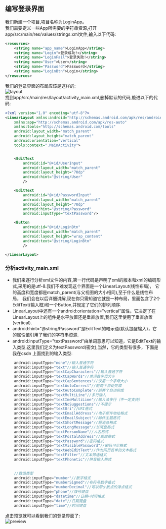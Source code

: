 ## 编写登录界面
我们新建一个项目,项目名称为LoginApp。  
我们需要定义一些App所需要的字符串资源,打开app/src/main/res/values/strings.xml文件,输入以下代码:  
```xml
<resources>
    <string name="app_name">LoginApp</string>
    <string name="Login">登录成功!</string>
    <string name="LoginFail">登录失败!</string>
    <string name="User">User</string>
    <string name="Password">Password</string>
    <string name="LoginBtn">Login</string>
</resources>
```
我们的登录界面的布局应该是这样的:  
![layout](https://github.com/stepfencurryxiao/30DaysOfAndroid/blob/master/docs/Day03/image/Layout.png)  
找到app/src/main/res/layout/activity_main.xml,删掉默认的代码,敲进以下的代码:
```xml
<?xml version="1.0" encoding="utf-8"?>
<LinearLayout xmlns:android="http://schemas.android.com/apk/res/android"
    xmlns:app="http://schemas.android.com/apk/res-auto"
    xmlns:tools="http://schemas.android.com/tools"
    android:layout_width="match_parent"
    android:layout_height="match_parent"
    android:orientation="vertical"
    tools:context=".MainActivity">


    <EditText
        android:id="@+id/UserInput"
        android:layout_width="match_parent"
        android:layout_height="70dp"
        android:hint="@string/User"
        />

    <EditText
        android:id="@+id/PasswordInput"
        android:layout_width="match_parent"
        android:layout_height="70dp"
        android:hint="@string/Password"
        android:inputType="textPassword"/>

    <Button
        android:id="@+id/LoginBtn"
        android:layout_width="match_parent"
        android:layout_height="wrap_content"
        android:text="@string/LoginBtn"
        />

</LinearLayout>
```

### 分析activity_main.xml  
* 我们来逐行分析xml文件的内容,第一行代码是声明了xml的版本和xml的编码形式,采用的是utf-8.我们不难发现这个界面是一个LinearLayout(线性布局)，
它的高度和宽度都是match_parent(与父视图的大小相同),至于什么是线性布局，
我们会在以后详细讲解,现在你只需知道它就是一种布局，里面包含了2个EditText(输入框)和一个Button,并规定了它们的排列顺序.    
* LinearLayout中还有一个android:orientation="vertical"属性，它决定了在LinearLayout上的组件是水平放置还是垂直放置,我们这里使用了垂直放置(vertical).
* android:hint="@string/Password"是EditText的暗示语(默认提醒输入)，它的属性值引用了我们的字符串资源.  
* android:inputType="textPassword"由单词意思可以知道，它是EditText的输入类型,这里我们定义为textPassword(密文),当然，它的类型有很多，下面是我在csdn
上面找到的输入类型:
```Java
    android:inputType="none"//输入普通字符
    android:inputType="text"//输入普通字符
    android:inputType="textCapCharacters"//输入普通字符
    android:inputType="textCapWords"//单词首字母大小
    android:inputType="textCapSentences"//仅第一个字母大小
    android:inputType="textAutoCorrect"//前两个自动完成
    android:inputType="textAutoComplete"//前两个自动完成
    android:inputType="textMultiLine"//多行输入
    android:inputType="textImeMultiLine"//输入法多行（不一定支持）
    android:inputType="textNoSuggestions"//不提示
    android:inputType="textUri"//URI格式
    android:inputType="textEmailAddress"//电子邮件地址格式
    android:inputType="textEmailSubject"//邮件主题格式
    android:inputType="textShortMessage"//短消息格式
    android:inputType="textLongMessage"//长消息格式
    android:inputType="textPersonName"//人名格式
    android:inputType="textPostalAddress"//邮政格式
    android:inputType="textPassword"//密码格式
    android:inputType="textVisiblePassword"//密码可见格式
    android:inputType="textWebEditText"//作为网页表单的文本格式
    android:inputType="textFilter"//文本筛选格式
    android:inputType="textPhonetic"//拼音输入格式
 
 
    //数值类型
    android:inputType="number"//数字格式
    android:inputType="numberSigned"//有符号数字格式
    android:inputType="numberDecimal"//可以带小数点的浮点格式
    android:inputType="phone"//拨号键盘
    android:inputType="datetime"//日期+时间格式
    android:inputType="date"//日期键盘
    android:inputType="time"//时间键盘

```
点击预览就可以看到我们的登录界面了:  
![preview](https://github.com/stepfencurryxiao/30DaysOfAndroid/blob/master/docs/Day03/image/preview.png)
